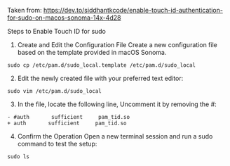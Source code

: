 Taken from: https://dev.to/siddhantkcode/enable-touch-id-authentication-for-sudo-on-macos-sonoma-14x-4d28


Steps to Enable Touch ID for sudo
1. Create and Edit the Configuration File
Create a new configuration file based on the template provided in macOS Sonoma.
```
sudo cp /etc/pam.d/sudo_local.template /etc/pam.d/sudo_local
```

2. Edit the newly created file with your preferred text editor:


```
sudo vim /etc/pam.d/sudo_local
```

3. In the file, locate the following line, Uncomment it by removing the #:


```
- #auth       sufficient     pam_tid.so
+ auth       sufficient     pam_tid.so
```


4. Confirm the Operation
Open a new terminal session and run a sudo command to test the setup:

```
sudo ls
```